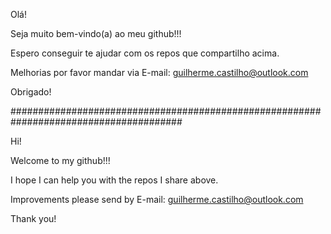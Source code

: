 Olá!

Seja muito bem-vindo(a) ao meu github!!!

Espero conseguir te ajudar com os repos que compartilho acima.

Melhorias por favor mandar via E-mail: guilherme.castilho@outlook.com

Obrigado!

#######################################################################################

Hi!

Welcome to my github!!!

I hope I can help you with the repos I share above.

Improvements please send by E-mail: guilherme.castilho@outlook.com

Thank you!


